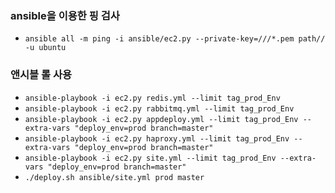### ansible을 이용한 핑 검사
  - `ansible all -m ping -i ansible/ec2.py --private-key=///*.pem path// -u ubuntu`

### 앤시블 롤 사용
  - `ansible-playbook -i ec2.py redis.yml --limit tag_prod_Env`
  - `ansible-playbook -i ec2.py rabbitmq.yml --limit tag_prod_Env`
  - `ansible-playbook -i ec2.py appdeploy.yml --limit tag_prod_Env --extra-vars "deploy_env=prod branch=master"`
  - `ansible-playbook -i ec2.py haproxy.yml --limit tag_prod_Env --extra-vars "deploy_env=prod branch=master"`
  - `ansible-playbook -i ec2.py site.yml --limit tag_prod_Env --extra-vars "deploy_env=prod branch=master"`
  - `./deploy.sh ansible/site.yml prod master`

